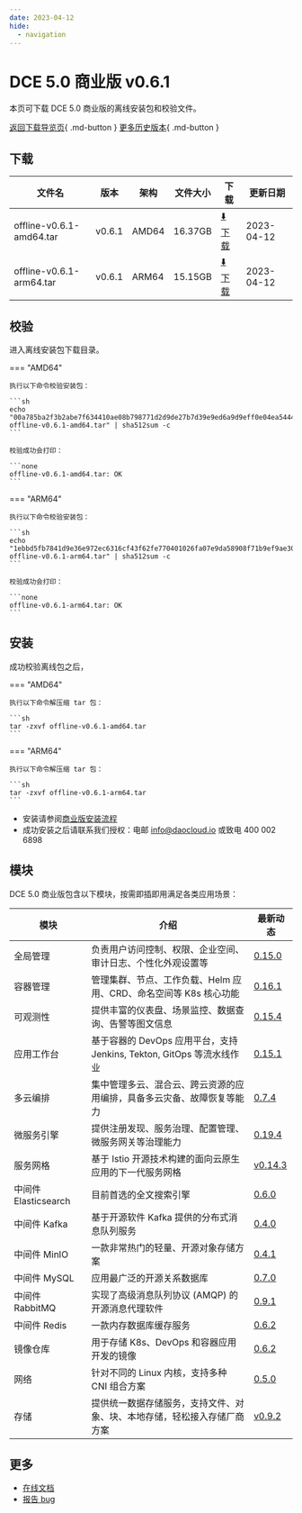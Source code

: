 ```yaml
---
date: 2023-04-12
hide:
  - navigation
---
```


# DCE 5.0 商业版 v0.6.1

本页可下载 DCE 5.0 商业版的离线安装包和校验文件。

[返回下载导览页](../index.md#_2){ .md-button } [更多历史版本](./dce5-installer-history.md){ .md-button }

## 下载

| 文件名                      | 版本    | 架构 | 文件大小 | 下载                                           | 更新日期   |
| ----------------------------- | ------- | -------- | ---------------------------------------------- | ---------- | ----------------------------- |
| offline-v0.6.1-amd64.tar | v0.6.1 | AMD64 | 16.37GB | [:arrow_down: 下载](https://qiniu-download-public.daocloud.io/DaoCloud_Enterprise/dce5/offline-v0.6.1-amd64.tar) | 2023-04-12 |
| offline-v0.6.1-arm64.tar | v0.6.1 | ARM64 | 15.15GB | [:arrow_down: 下载](https://qiniu-download-public.daocloud.io/DaoCloud_Enterprise/dce5/offline-v0.6.1-arm64.tar) | 2023-04-12 |

## 校验

进入离线安装包下载目录。

=== "AMD64"

    执行以下命令校验安装包：

    ```sh
    echo "00a785ba2f3b2abe7f634410ae08b798771d2d9de27b7d39e9ed6a9d9eff0e04ea544478b04f75610190b7f46c33179711ac5be6ecd219ea4f407c38850d350c  offline-v0.6.1-amd64.tar" | sha512sum -c
    ```

    校验成功会打印：

    ```none
    offline-v0.6.1-amd64.tar: OK
    ```

=== "ARM64"

    执行以下命令校验安装包：

    ```sh
    echo "1ebbd5fb7841d9e36e972ec6316cf43f62fe770401026fa07e9da58908f71b9ef9ae30c4b345efc60fb1a8ee3a6a2ba1f1e50b9858da223b56dca17a32548733  offline-v0.6.1-arm64.tar" | sha512sum -c
    ```

    校验成功会打印：

    ```none
    offline-v0.6.1-arm64.tar: OK
    ```

## 安装

成功校验离线包之后，

=== "AMD64"

    执行以下命令解压缩 tar 包：

    ```sh
    tar -zxvf offline-v0.6.1-amd64.tar
    ```

=== "ARM64"

    执行以下命令解压缩 tar 包：

    ```sh
    tar -zxvf offline-v0.6.1-arm64.tar
    ```

- 安装请参阅[商业版安装流程](../../install/commercial/start-install.md)
- 成功安装之后请联系我们授权：电邮 info@daocloud.io 或致电 400 002 6898

## 模块

DCE 5.0 商业版包含以下模块，按需即插即用满足各类应用场景：

| 模块                 | 介绍                                                                     | 最新动态                                                      |
| -------------------- | ------------------------------------------------------------------------ | ------------------------------------------------------------- |
| 全局管理             | 负责用户访问控制、权限、企业空间、审计日志、个性化外观设置等             | [0.15.0](../../ghippo/intro/release-notes.md#0150)    |
| 容器管理             | 管理集群、节点、工作负载、Helm 应用、CRD、命名空间等 K8s 核心功能        | [0.16.1](../../kpanda/intro/release-notes.md#0161)    |
| 可观测性             | 提供丰富的仪表盘、场景监控、数据查询、告警等图文信息                     | [0.15.4](../../insight/intro/releasenote.md#0154)     |
| 应用工作台           | 基于容器的 DevOps 应用平台，支持 Jenkins, Tekton, GitOps 等流水线作业    | [0.15.1](../../amamba/intro/release-notes.md#0151)      |
| 多云编排             | 集中管理多云、混合云、跨云资源的应用编排，具备多云灾备、故障恢复等能力   | [0.7.4](../../kairship/intro/release-notes.md#074)         |
| 微服务引擎           | 提供注册发现、服务治理、配置管理、微服务网关等治理能力                   | [0.19.4](../../skoala/intro/release-notes.md#0194)             |
| 服务网格             | 基于 Istio 开源技术构建的面向云原生应用的下一代服务网格                  | [v0.14.3](../../mspider/intro/release-notes.md#v0143)          |
| 中间件 Elasticsearch | 目前首选的全文搜索引擎                                                   | [0.6.0](../../middleware/elasticsearch/release-notes.md#060) |
| 中间件 Kafka         | 基于开源软件 Kafka 提供的分布式消息队列服务                              | [0.4.0](../../middleware/kafka/release-notes.md#040)          |
| 中间件 MinIO         | 一款非常热门的轻量、开源对象存储方案                                     | [0.4.1](../../middleware/minio/release-notes.md#041)          |
| 中间件 MySQL         | 应用最广泛的开源关系数据库                                               | [0.7.0](../../middleware/mysql/release-notes.md#070)           |
| 中间件 RabbitMQ      | 实现了高级消息队列协议 (AMQP) 的开源消息代理软件                         | [0.9.1](../../middleware/rabbitmq/release-notes.md#091)        |
| 中间件 Redis         | 一款内存数据库缓存服务                                                   | [0.6.2](../../middleware/redis/release-notes.md#062)           |
| 镜像仓库             | 用于存储 K8s、DevOps 和容器应用开发的镜像                                | [0.6.2](../../kangaroo/intro/release-notes.md)                            |
| 网络                 | 针对不同的 Linux 内核，支持多种 CNI 组合方案                             | [0.5.0](../../network/modules/spiderpool/releasenotes.md#v050)                            |
| 存储                 | 提供统一数据存储服务，支持文件、对象、块、本地存储，轻松接入存储厂商方案 | [v0.9.2](../../storage/hwameistor/releasenotes.md#v092)                            |

## 更多

- [在线文档](../../dce/index.md)
- [报告 bug](https://github.com/DaoCloud/DaoCloud-docs/issues)
